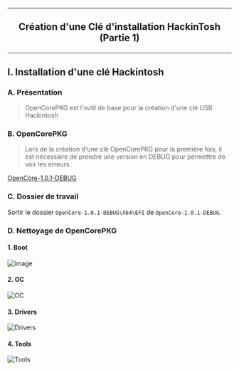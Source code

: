 ---------------------------------------------------------------------------------------------------------------------
## <p align='center'> Création d'une Clé d'installation HackinTosh (Partie 1) </p>

---------------------------------------------------------------------------------------------------------------------
## I. Installation d'une clé Hackintosh
### A. Présentation
> OpenCorePKG est l'outil de base pour la création d'une clé USB Hackintosh

### B. OpenCorePKG
> Lors de la création d'une clé OpenCorePKG pour la première fois, il est nécessaire de prendre une version en DEBUG pour permettre de voir les erreurs.

[OpenCore-1.0.1-DEBUG](https://github.com/acidanthera/OpenCorePkg/releases/download/1.0.1/OpenCore-1.0.1-DEBUG.zip)

### C. Dossier de travail
Sortir le dossier `OpenCore-1.0.1-DEBUG\X64\EFI` de `OpenCore-1.0.1-DEBUG`. 

### D. Nettoyage de OpenCorePKG
#### 1. Boot
![image](https://github.com/user-attachments/assets/b83dce55-acd6-450a-8bce-811b4e021c69)

#### 2. OC
![OC](https://github.com/user-attachments/assets/f3d3d7e0-33e3-4548-b239-b3298b4b19a3)


#### 3. Drivers
![Drivers](https://github.com/user-attachments/assets/86ad5806-8a56-4528-9710-efce67c95617)

#### 4. Tools
![Tools](https://github.com/user-attachments/assets/9652c83a-3446-4dec-b6fa-a496b5ccfdf6)

